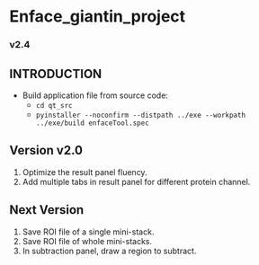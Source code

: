 # Enface_giantin_project
### v2.4

## INTRODUCTION
- Build application file from source code:
   - `cd qt_src`
   - `pyinstaller --noconfirm --distpath ../exe --workpath ../exe/build enfaceTool.spec`

## Version v2.0
1. Optimize the result panel fluency.
2. Add multiple tabs in result panel for different protein channel.

## Next Version
1.  Save ROI file of a single mini-stack.
2.  Save ROI file of whole mini-stacks.
3.  In subtraction panel, draw a region to subtract. 